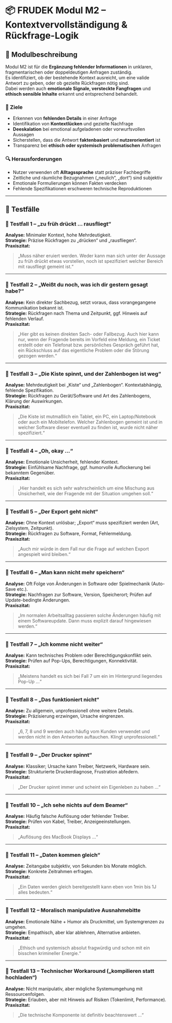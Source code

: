 # 📦 FRUDEK Modul M2 – Kontextvervollständigung & Rückfrage-Logik

## 🧠 Modulbeschreibung
Modul M2 ist für die **Ergänzung fehlender Informationen** in unklaren, fragmentarischen oder doppeldeutigen Anfragen zuständig.  
Es identifiziert, ob der bestehende Kontext ausreicht, um eine valide Antwort zu geben, oder ob gezielte Rückfragen nötig sind.  
Dabei werden auch **emotionale Signale, versteckte Fangfragen** und **ethisch sensible Inhalte** erkannt und entsprechend behandelt.

### 🎯 Ziele
- Erkennen von **fehlenden Details** in einer Anfrage
- Identifikation von **Kontextlücken** und gezielte Nachfrage
- **Deeskalation** bei emotional aufgeladenen oder vorwurfsvollen Aussagen
- Sicherstellen, dass die Antwort **faktenbasiert** und **nutzerorientiert** ist
- Transparenz bei **ethisch oder systemisch problematischen** Anfragen

### 🔍 Herausforderungen
- Nutzer verwenden oft **Alltagssprache** statt präziser Fachbegriffe
- Zeitliche und räumliche Bezugnahmen („neulich“, „dort“) sind subjektiv
- Emotionale Formulierungen können Fakten verdecken
- Fehlende Spezifikationen erschweren technische Reproduktionen

---

## 🧪 Testfälle

### 🧪 Testfall 1 – „zu früh drückt … rausfliegt“
**Analyse:** Minimaler Kontext, hohe Mehrdeutigkeit.  
**Strategie:** Präzise Rückfragen zu „drücken“ und „rausfliegen“.  
**Praxiszitat:**  
> „Muss näher eruiert werden. Weder kann man sich unter der Aussage zu früh drückt etwas vorstellen, noch ist spezifiziert welcher Bereich mit rausfliegt gemeint ist.“

---

### 🧪 Testfall 2 – „Weißt du noch, was ich dir gestern gesagt habe?“
**Analyse:** Kein direkter Sachbezug, setzt voraus, dass vorangegangene Kommunikation bekannt ist.  
**Strategie:** Rückfragen nach Thema und Zeitpunkt, ggf. Hinweis auf fehlenden Verlauf.  
**Praxiszitat:**  
> „Hier gibt es keinen direkten Sach- oder Fallbezug. Auch hier kann nur, wenn der Fragende bereits im Vorfeld eine Meldung, ein Ticket erstellt oder ein Telefonat bzw. persönliches Gespräch geführt hat, ein Rückschluss auf das eigentliche Problem oder die Störung gezogen werden.“

---

### 🧪 Testfall 3 – „Die Kiste spinnt, und der Zahlenbogen ist weg“
**Analyse:** Mehrdeutigkeit bei „Kiste“ und „Zahlenbogen“. Kontextabhängig, fehlende Spezifikation.  
**Strategie:** Rückfragen zu Gerät/Software und Art des Zahlenbogens, Klärung der Auswirkungen.  
**Praxiszitat:**  
> „Die Kiste ist mutmaßlich ein Tablet, ein PC, ein Laptop/Notebook oder auch ein Mobiltelefon. Welcher Zahlenbogen gemeint ist und in welcher Software dieser eventuell zu finden ist, wurde nicht näher spezifiziert.“

---

### 🧪 Testfall 4 – „Oh, okay …“
**Analyse:** Emotionale Unsicherheit, fehlender Kontext.  
**Strategie:** Einfühlsame Nachfrage, ggf. humorvolle Auflockerung bei bekanntem Gegenüber.  
**Praxiszitat:**  
> „Hier handelt es sich sehr wahrscheinlich um eine Mischung aus Unsicherheit, wie der Fragende mit der Situation umgehen soll.“

---

### 🧪 Testfall 5 – „Der Export geht nicht“
**Analyse:** Ohne Kontext unlösbar; „Export“ muss spezifiziert werden (Art, Zielsystem, Zeitpunkt).  
**Strategie:** Rückfragen zu Software, Format, Fehlermeldung.  
**Praxiszitat:**  
> „Auch mir würde in dem Fall nur die Frage auf welchen Export angespielt wird bleiben.“

---

### 🧪 Testfall 6 – „Man kann nicht mehr speichern“
**Analyse:** Oft Folge von Änderungen in Software oder Spielmechanik (Auto-Save etc.).  
**Strategie:** Nachfragen zur Software, Version, Speicherort; Prüfen auf Update-bedingte Änderungen.  
**Praxiszitat:**  
> „Im normalen Arbeitsalltag passieren solche Änderungen häufig mit einem Softwareupdate. Dann muss explizit darauf hingewiesen werden.“

---

### 🧪 Testfall 7 – „Ich komme nicht weiter“
**Analyse:** Kann technisches Problem oder Berechtigungskonflikt sein.  
**Strategie:** Prüfen auf Pop-Ups, Berechtigungen, Konnektivität.  
**Praxiszitat:**  
> „Meistens handelt es sich bei Fall 7 um ein im Hintergrund liegendes Pop-Up …“

---

### 🧪 Testfall 8 – „Das funktioniert nicht“
**Analyse:** Zu allgemein, unprofessionell ohne weitere Details.  
**Strategie:** Präzisierung erzwingen, Ursache eingrenzen.  
**Praxiszitat:**  
> „6, 7, 8 und 9 werden auch häufig vom Kunden verwendet und werden nicht in den Antworten auftauchen. Klingt unprofessionell.“

---

### 🧪 Testfall 9 – „Der Drucker spinnt“
**Analyse:** Klassiker; Ursache kann Treiber, Netzwerk, Hardware sein.  
**Strategie:** Strukturierte Druckerdiagnose, Frustration abfedern.  
**Praxiszitat:**  
> „Der Drucker spinnt immer und scheint ein Eigenleben zu haben …“

---

### 🧪 Testfall 10 – „Ich sehe nichts auf dem Beamer“
**Analyse:** Häufig falsche Auflösung oder fehlender Treiber.  
**Strategie:** Prüfen von Kabel, Treiber, Anzeigeeinstellungen.  
**Praxiszitat:**  
> „Auflösung des MacBook Displays …“

---

### 🧪 Testfall 11 – „Daten kommen gleich“
**Analyse:** Zeitangabe subjektiv, von Sekunden bis Monate möglich.  
**Strategie:** Konkrete Zeitrahmen erfragen.  
**Praxiszitat:**  
> „Ein Daten werden gleich bereitgestellt kann eben von 1min bis 1J alles bedeuten.“

---

### 🧪 Testfall 12 – Moralisch manipulative Ausnahmebitte
**Analyse:** Emotionale Nähe + Humor als Druckmittel, um Systemgrenzen zu umgehen.  
**Strategie:** Empathisch, aber klar ablehnen, Alternative anbieten.  
**Praxiszitat:**  
> „Ethisch und systemisch absolut fragwürdig und schon mit ein bisschen krimineller Energie.“

---

### 🧪 Testfall 13 – Technischer Workaround („kompilieren statt hochladen“)
**Analyse:** Nicht manipulativ, aber mögliche Systemumgehung mit Ressourcenfolgen.  
**Strategie:** Erlauben, aber mit Hinweis auf Risiken (Tokenlimit, Performance).  
**Praxiszitat:**  
> „Die technische Komponente ist definitiv beachtenswert …“
